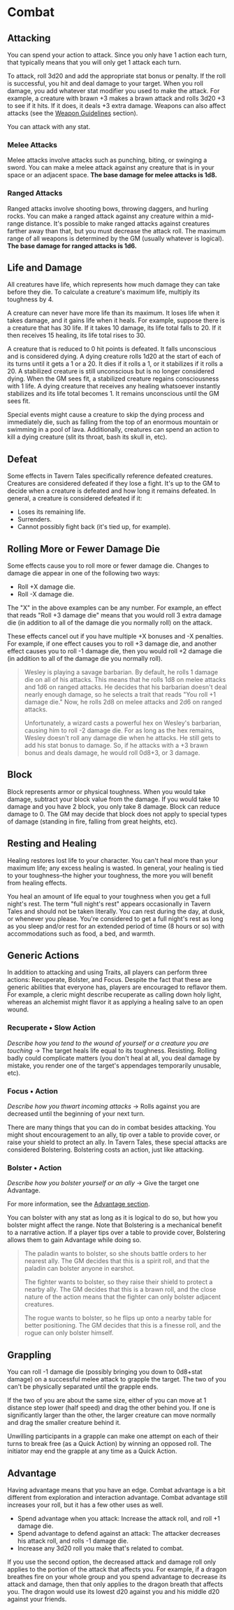 # Combat
## Attacking
You can spend your action to attack. Since you only have 1 action each turn,
that typically means that you will only get 1 attack each turn.

To attack, roll 3d20 and add the appropriate stat bonus or penalty. If the roll
is successful, you hit and deal damage to your target. When you roll damage,
you add whatever stat modifier you used to make the attack. For example, a
creature with brawn +3 makes a brawn attack and rolls 3d20 +3 to see if it
hits. If it does, it deals +3 extra damage. Weapons can also affect attacks
(see the [Weapon Guidelines](../resources/weapon_guidelines.md) section).

You can attack with any stat.

### Melee Attacks
Melee attacks involve attacks such as punching, biting, or swinging a sword.
You can make a melee attack against any creature that is in your space or an
adjacent space. **The base damage for melee attacks is 1d8.**

### Ranged Attacks
Ranged attacks involve shooting bows, throwing daggers, and hurling rocks. You
can make a ranged attack against any creature within a mid-range distance. It's
possible to make ranged attacks against creatures farther away than that, but
you must decrease the attack roll. The maximum range of all weapons is
determined by the GM (usually whatever is logical). **The base damage for
ranged attacks is 1d6.**

## Life and Damage
All creatures have life, which represents how much damage they can take before
they die. To calculate a creature's maximum life, multiply its toughness by 4.

A creature can never have more life than its maximum. It loses life when it
takes damage, and it gains life when it heals. For example, suppose there is a
creature that has 30 life. If it takes 10 damage, its life total falls to 20.
If it then receives 15 healing, its life total rises to 30.

A creature that is reduced to 0 hit points is defeated. It falls unconscious
and is considered dying. A dying creature rolls 1d20 at the start of each of
its turns until it gets a 1 or a 20. It dies if it rolls a 1, or it stabilizes
if it rolls a 20. A stabilized creature is still unconscious but is no longer
considered dying. When the GM sees fit, a stabilized creature regains
consciousness with 1 life. A dying creature that receives any healing
whatsoever instantly stabilizes and its life total becomes 1. It remains
unconscious until the GM sees fit.

Special events might cause a creature to skip the dying process and immediately
die, such as falling from the top of an enormous mountain or swimming in a pool
of lava. Additionally, creatures can spend an action to kill a dying creature
(slit its throat, bash its skull in, etc).

## Defeat
Some effects in Tavern Tales specifically reference defeated creatures.
Creatures are considered defeated if they lose a fight. It's up to the GM to
decide when a creature is defeated and how long it remains defeated. In
general, a creature is considered defeated if it:

* Loses its remaining life.
* Surrenders.
* Cannot possibly fight back (it's tied up, for example).

## Rolling More or Fewer Damage Die
Some effects cause you to roll more or fewer damage die. Changes to damage die
appear in one of the following two ways:

* Roll +X damage die.
* Roll -X damage die.


The "X" in the above examples can be any number. For example, an effect that
reads "Roll +3 damage die" means that you would roll 3 extra damage die (in
addition to all of the damage die you normally roll) on the attack.

These effects cancel out if you have multiple +X bonuses and -X penalties. For
example, if one effect causes you to roll +3 damage die, and another effect
causes you to roll -1 damage die, then you would roll +2 damage die (in
addition to all of the damage die you normally roll).

> Wesley is playing a savage barbarian. By default, he rolls 1 damage die on
> all of his attacks. This means that he rolls 1d8 on melee attacks and 1d6 on
> ranged attacks. He decides that his barbarian doesn't deal nearly enough
> damage, so he selects a trait that reads "You roll +1 damage die." Now, he
> rolls 2d8 on melee attacks and 2d6 on ranged attacks.
>
> Unfortunately, a wizard casts a powerful hex on Wesley's barbarian, causing
> him to roll -2 damage die. For as long as the hex remains, Wesley doesn't
> roll any damage die when he attacks. He still gets to add his stat bonus to
> damage. So, if he attacks with a +3 brawn bonus and deals damage, he would
> roll 0d8+3, or 3 damage.

## Block
Block represents armor or physical toughness. When you would take damage,
subtract your block value from the damage. If you would take 10 damage and you
have 2 block, you only take 8 damage. Block can reduce damage to 0. The GM may
decide that block does not apply to special types of damage (standing in fire,
falling from great heights, etc).

## Resting and Healing
Healing restores lost life to your character. You can't heal more than your
maximum life; any excess healing is wasted. In general, your healing is tied to
your toughness&ndash;the higher your toughness, the more you will benefit from
healing effects.

You heal an amount of life equal to your toughness when you get a full night's
rest. The term "full night's rest" appears occasionally in Tavern Tales and
should not be taken literally. You can rest during the day, at dusk, or
whenever you please. You're considered to get a full night's rest as long as
you sleep and/or rest for an extended period of time (8 hours or so) with
accommodations such as food, a bed, and warmth.

## Generic Actions
In addition to attacking and using Traits, all players can perform three
actions: Recuperate, Bolster, and Focus. Despite the fact that these are
generic abilities that everyone has, players are encouraged to reflavor them.
For example, a cleric might describe recuperate as calling down holy light,
whereas an alchemist might flavor it as applying a healing salve to an open
wound.

### Recuperate &bull; Slow Action
*Describe how you tend to the wound of yourself or a creature you are touching*
&#8594; The target heals life equal to its toughness. Resisting. Rolling badly
could complicate matters (you don't heal at all, you deal damage by mistake,
you render one of the target's appendages temporarily unusable, etc).

### Focus &bull; Action
*Describe how you thwart incoming attacks* &#8594; Rolls against you are
decreased until the beginning of your next turn.

There are many things that you can do in combat besides attacking. You might
shout encouragement to an ally, tip over a table to provide cover, or raise
your shield to protect an ally. In Tavern Tales, these special attacks are
considered Bolstering. Bolstering costs an action, just like attacking.

### Bolster &bull; Action
*Describe how you bolster yourself or an ally* &#8594; Give the target one
Advantage.

For more information, see the [Advantage section](rolling_dice.md#advantage).

You can bolster with any stat as long as it is logical to do so, but how you
bolster might affect the range. Note that Bolstering is a mechanical benefit to
a narrative action. If a player tips over a table to provide cover, Bolstering
allows them to gain Advantage while doing so.  

> The paladin wants to bolster, so she shouts battle orders to her nearest
> ally. The GM decides that this is a spirit roll, and that the paladin can
> bolster anyone in earshot.
>
> The fighter wants to bolster, so they raise their shield to protect a nearby
> ally. The GM decides that this is a brawn roll, and the close nature of the
> action means that the fighter can only bolster adjacent creatures.
>
> The rogue wants to bolster, so he flips up onto a nearby table for better
> positioning. The GM decides that this is a finesse roll, and the rogue can
> only bolster himself.

## Grappling
You can roll -1 damage die (possibly bringing you down to 0d8+stat damage) on a
successful melee attack to grapple the target. The two of you can't be
physically separated until the grapple ends.

If the two of you are about the same size, either of you can move at 1 distance
step lower (half speed) and drag the other behind you. If one is significantly
larger than the other, the larger creature can move normally and drag the
smaller creature behind it.

Unwilling participants in a grapple can make one attempt on each of their turns
to break free (as a Quick Action) by winning an opposed roll. The initiator may
end the grapple at any time as a Quick Action.

## Advantage
Having advantage means that you have an edge. Combat advantage is a bit
different from exploration and interaction advantage. Combat advantage still
increases your roll, but it has a few other uses as well.

* Spend advantage when you attack: Increase the attack roll, and roll +1 damage die.
* Spend advantage to defend against an attack: The attacker decreases his
  attack roll, and rolls -1 damage die.
* Increase any 3d20 roll you make that's related to combat.

If you use the second option, the decreased attack and damage roll only applies
to the portion of the attack that affects you. For example, if a dragon
breathes fire on your whole group and you spend advantage to decrease its
attack and damage, then that only applies to the dragon breath that affects
you. The dragon would use its lowest d20 against you and his middle d20 against
your friends.
